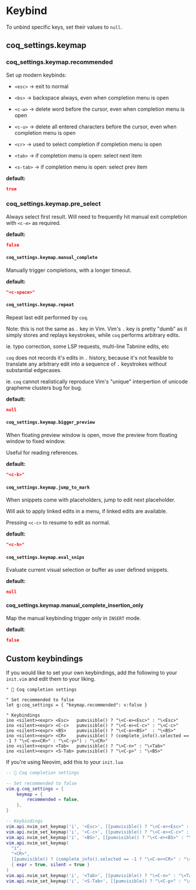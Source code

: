 # Keybind

To unbind specific keys, set their values to `null`.

## coq_settings.keymap

### coq_settings.keymap.recommended

Set up modern keybinds:

- `<esc>` -> exit to normal

- `<bs>` -> backspace always, even when completion menu is open

- `<c-w>` -> delete word before the cursor, even when completion menu is open

- `<c-u>` -> delete all entered characters before the cursor, even when completion menu is open

- `<cr>` -> used to select completion if completion menu is open

- `<tab>` -> if completion menu is open: select next item

- `<s-tab>` -> if completion menu is open: select prev item

**default:**

```json
true
```

### coq_settings.keymap.pre_select

Always select first result. Will need to frequently hit manual exit completion with `<c-e>` as required.

**default:**

```json
false
```

#### `coq_settings.keymap.manual_complete`

Manually trigger completions, with a longer timeout.

**default:**

```json
"<c-space>"
```

#### `coq_settings.keymap.repeat`

Repeat last edit performed by `coq`.

Note: this is not the same as `.` key in Vim. Vim's `.` key is pretty "dumb" as it simply stores and replays keystrokes, while `coq` performs arbitrary edits.

ie. typo correction, some LSP requests, multi-line Tabnine edits, etc

`coq` does not records it's edits in `.` history, because it's not feasible to translate any arbitrary edit into a sequence of `.` keystrokes without substantial edgecases.

ie. `coq` cannot realistically reproduce Vim's "unique" interpertion of unicode grapheme clusters bug for bug.

**default:**

```json
null
```

#### `coq_settings.keymap.bigger_preview`

When floating preview window is open, move the preview from floating window to fixed window.

Useful for reading references.

**default:**

```json
"<c-k>"
```

#### `coq_settings.keymap.jump_to_mark`

When snippets come with placeholders, jump to edit next placeholder.

Will ask to apply linked edits in a menu, if linked edits are available.

Pressing `<c-c>` to resume to edit as normal.

**default:**

```json
"<c-h>"
```

#### `coq_settings.keymap.eval_snips`

Evaluate current visual selection or buffer as user defined snippets.

**default:**

```json
null
```

#### coq_settings.keymap.manual_complete_insertion_only

Map the manual keybinding trigger only in `INSERT` mode.

**default**:

```json
false
```

## Custom keybindings

If you would like to set your own keybindings, add the following to your
`init.vim` and edit them to your liking.

```vim
" 🐓 Coq completion settings

" Set recommended to false
let g:coq_settings = { "keymap.recommended": v:false }

" Keybindings
ino <silent><expr> <Esc>   pumvisible() ? "\<C-e><Esc>" : "\<Esc>"
ino <silent><expr> <C-c>   pumvisible() ? "\<C-e><C-c>" : "\<C-c>"
ino <silent><expr> <BS>    pumvisible() ? "\<C-e><BS>"  : "\<BS>"
ino <silent><expr> <CR>    pumvisible() ? (complete_info().selected == -1 ? "\<C-e><CR>" : "\<C-y>") : "\<CR>"
ino <silent><expr> <Tab>   pumvisible() ? "\<C-n>" : "\<Tab>"
ino <silent><expr> <S-Tab> pumvisible() ? "\<C-p>" : "\<BS>"
```

If you're using Neovim, add this to your `init.lua`

```lua
-- 🐓 Coq completion settings

-- Set recommended to false
vim.g.coq_settings = {
    keymap = {
        recommended = false,
    },
}

-- Keybindings
vim.api.nvim_set_keymap('i', '<Esc>', [[pumvisible() ? "\<C-e><Esc>" : "\<Esc>"]], { expr = true, silent = true })
vim.api.nvim_set_keymap('i', '<C-c>', [[pumvisible() ? "\<C-e><C-c>" : "\<C-c>"]], { expr = true, silent = true })
vim.api.nvim_set_keymap('i', '<BS>', [[pumvisible() ? "\<C-e><BS>" : "\<BS>"]], { expr = true, silent = true })
vim.api.nvim_set_keymap(
  "i",
  "<CR>",
  [[pumvisible() ? (complete_info().selected == -1 ? "\<C-e><CR>" : "\<C-y>") : "\<CR>"]],
  { expr = true, silent = true }
)
vim.api.nvim_set_keymap('i', '<Tab>', [[pumvisible() ? "\<C-n>" : "\<Tab>"]], { expr = true, silent = true })
vim.api.nvim_set_keymap('i', '<S-Tab>', [[pumvisible() ? "\<C-p>" : "\<BS>"]], { expr = true, silent = true })
```
